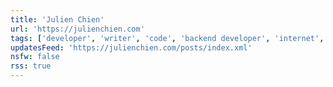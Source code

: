 ```yaml
---
title: 'Julien Chien'
url: 'https://julienchien.com'
tags: ['developer', 'writer', 'code', 'backend developer', 'internet', 'books', 'personal', 'blog', 'learning']
updatesFeed: 'https://julienchien.com/posts/index.xml'
nsfw: false
rss: true
---
```

